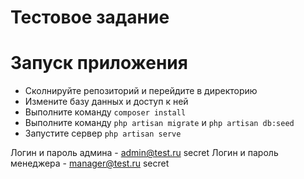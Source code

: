 # Тестовое задание

# Запуск приложения
- Сколнируйте репозиторий и перейдите в директорию
- Измените базу данных и доступ к ней
- Выполните команду ```composer install```  
- Выполните команду ```php artisan migrate``` и ```php artisan db:seed```  
- Запустите сервер ```php artisan serve```

Логин и пароль админа - admin@test.ru secret
Логин и пароль менеджера - manager@test.ru secret
	